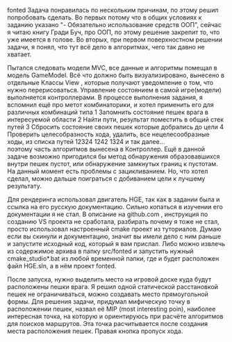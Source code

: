 fonted
Задача понравилась по нескольким причинам, по этому решил попробовать сделать.
Во первых потому что в общих условиях к заданию указано "- Обязательно использование средств ООП", сейчас я читаю книгу Гради Буч, про ООП, по этому решение закрепит то, что уже имеется в голове.
Во вторых, при первом поверхностном решении задачи, я понял, что тут всё дело в алгоритмах, чего так давно не хватает. 

Пытался следовать модели MVC, все данные и алгоритмы помещал в модель GameModel. Всё что должно быть визуализировано, вынесено в отдельные Классы View , которые получают уведомление о том, что нужно перерисоваться. Управление состоянием в самой игре(модели) выполняется контроллерами. В процессе выполнения задания, я вспомнил ещё про метот комбинаторики, и хотел применить его для различных комбинаций типа
	1 Запомнить состояние пешек врага в интересуемой области
	2 Найти пути, результат поместить в общий стек путей
	3 Сбросить состояние своих пешек которые добрались до цели
	4 Проверить целесобразность хода, удалить, все нецелесообразные ходы, из списка путей
	12324
	1242
	1324
	и так далее...	
поэтому часть алгоритмов вынесена в Контроллер. Ещё в данной задаче возможно пригодился бы метод обнаружения образовавшихся внутри пешек пустот, или обнаружение замкнутых границ к пустотам.
На данный момент есть проблемы с зацикливанием. Но, что хотел сделал, можно дальше поиграться с добиванием цели к лучшему результату.

Для рендеринга использовал двигатель HGE, так как в задании была и ссылка на его русскую документацию. Сильно копаться в изучении его документации я не стал. В описание на github.com , инструкция по созданию VS проекта не сработала, разбирать почему я тоже не стал, просто использовал настроенный cmake проект из туториалов. Думаю если вы скинули и документацию, значит вы имели дело с ним раньше и запустите исходный код, который я вам прислал. Либо можно извлечь из содержимое архива в папку src/fonted и запустить нужный cmake_studio*.bat из любой временной папки, где и будет расположен файл HGE.sln, а в нём проект fonted.

После запуска, нужно выделить место на игровой доске куда будут расположены пешки врага. Я решил одной статической расстановкой пешек не ограничиваться, можно создавать место прямоугольной формы. Для решения задачи, придумал мифическую точку в расположении пешек, назвал её MIP (most interesting poin), наиболее интересная точка, на которую и ориентируюсь при расчёте алгоритмов для поисков маршрутов. Эта точка расчитывается после создания места расположения пешек. 
Правая кнопка пропуск хода.